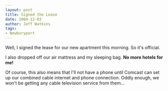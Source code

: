 ```yaml
---
layout: post
title: Signed the Lease
date: 2004-12-03
author: Jeff Watkins
tags:
- Newburyport
---
```


<p>Well, I signed the lease for our new apartment this morning. So it's
official.</p>
<p>I also dropped off our air mattress and my sleeping bag. <strong>No
more hotels for me!</strong></p>
<p>Of course, this also means that I'll not have a phone until Comcast
can set up our combined cable internet and phone connection. Oddly
enough, we won't be getting any cable television service from
them...</p>